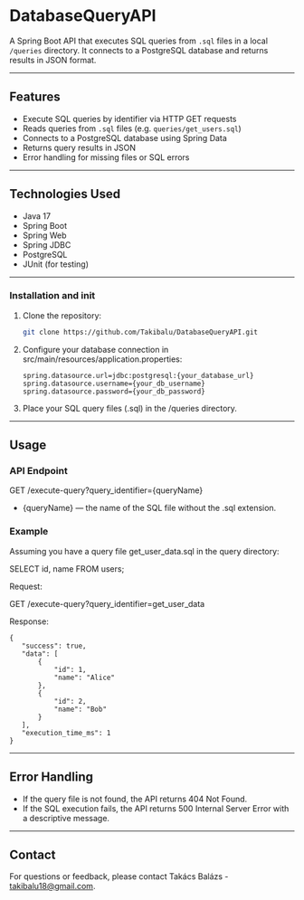 # DatabaseQueryAPI

A Spring Boot API that executes SQL queries from `.sql` files in a local `/queries` directory. It connects to a PostgreSQL database and returns results in JSON format.

---

## Features

-  Execute SQL queries by identifier via HTTP GET requests
-  Reads queries from `.sql` files (e.g. `queries/get_users.sql`)
-  Connects to a PostgreSQL database using Spring Data
-  Returns query results in JSON
-  Error handling for missing files or SQL errors

---

##  Technologies Used

- Java 17
- Spring Boot
- Spring Web
- Spring JDBC
- PostgreSQL
- JUnit (for testing)

---

### Installation and init

1. Clone the repository:

   ```bash
   git clone https://github.com/Takibalu/DatabaseQueryAPI.git

2. Configure your database connection in src/main/resources/application.properties:

   ```
   spring.datasource.url=jdbc:postgresql:{your_database_url}  
   spring.datasource.username={your_db_username} 
   spring.datasource.password={your_db_password}
   ```
3. Place your SQL query files (.sql) in the /queries directory.

---

## Usage

### API Endpoint

GET /execute-query?query_identifier={queryName}

- {queryName} — the name of the SQL file without the .sql extension.

### Example

Assuming you have a query file get_user_data.sql in the query directory:

SELECT id, name FROM users;

Request:

GET /execute-query?query_identifier=get_user_data

Response:

 ```
 {
    "success": true,
    "data": [
        {
            "id": 1,
            "name": "Alice"
        },
        {
            "id": 2,
            "name": "Bob"
        }
    ],
    "execution_time_ms": 1
}
 ```

---

## Error Handling

- If the query file is not found, the API returns 404 Not Found.
- If the SQL execution fails, the API returns 500 Internal Server Error with a descriptive message.

---

## Contact

For questions or feedback, please contact Takács Balázs - takibalu18@gmail.com.
